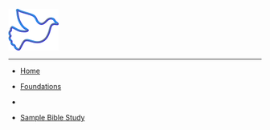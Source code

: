 ![logo](../media/sm-dove.png)
___

* [Home](/)
* [Foundations](/Foundations/)
* [](/Foundations/)


* [Sample Bible Study](Sample/)
